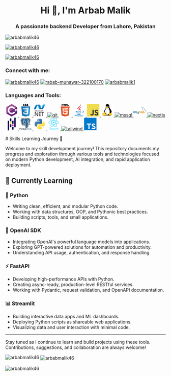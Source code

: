 <h1 align="center">Hi 👋, I'm Arbab Malik</h1>
<h3 align="center">A passionate backend Developer from Lahore, Pakistan</h3>

<p align="left"> <img src="https://komarev.com/ghpvc/?username=arbabmalik46&label=Profile%20views&color=0e75b6&style=flat" alt="arbabmalik46" /> </p>

<p align="left"> <a href="https://github.com/arbabmalik46?tab=repositories"><img src="https://github-profile-trophy.vercel.app/?username=arbabmalik46" alt="arbabmalik46" /></a> </p>

<p align="left"> <a href="https://twitter.com/arbabmalik46" target="blank"><img src="https://img.shields.io/twitter/follow/arbabmalik46?logo=twitter&style=for-the-badge" alt="arbabmalik46" /></a> </p>

<h3 align="left">Connect with me:</h3>
<p align="left">
<a href="https://twitter.com/arbabmalik46" target="blank"><img align="center" src="https://raw.githubusercontent.com/rahuldkjain/github-profile-readme-generator/master/src/images/icons/Social/twitter.svg" alt="arbabmalik46" height="30" width="40" /></a>
<a href="https://linkedin.com/in/rabab-munawar-322100170" target="blank"><img align="center" src="https://raw.githubusercontent.com/rahuldkjain/github-profile-readme-generator/master/src/images/icons/Social/linked-in-alt.svg" alt="rabab-munawar-322100170" height="30" width="40" /></a>
<a href="https://instagram.com/arbabmalik1" target="blank"><img align="center" src="https://raw.githubusercontent.com/rahuldkjain/github-profile-readme-generator/master/src/images/icons/Social/instagram.svg" alt="arbabmalik1" height="30" width="40" /></a>
</p>

<h3 align="left">Languages and Tools:</h3>
<p align="left"> <a href="https://www.w3schools.com/cs/" target="_blank" rel="noreferrer"> <img src="https://raw.githubusercontent.com/devicons/devicon/master/icons/csharp/csharp-original.svg" alt="csharp" width="40" height="40"/> </a> <a href="https://www.w3schools.com/css/" target="_blank" rel="noreferrer"> <img src="https://raw.githubusercontent.com/devicons/devicon/master/icons/css3/css3-original-wordmark.svg" alt="css3" width="40" height="40"/> </a> <a href="https://dotnet.microsoft.com/" target="_blank" rel="noreferrer"> <img src="https://raw.githubusercontent.com/devicons/devicon/master/icons/dot-net/dot-net-original-wordmark.svg" alt="dotnet" width="40" height="40"/> </a> <a href="https://git-scm.com/" target="_blank" rel="noreferrer"> <img src="https://www.vectorlogo.zone/logos/git-scm/git-scm-icon.svg" alt="git" width="40" height="40"/> </a> <a href="https://www.w3.org/html/" target="_blank" rel="noreferrer"> <img src="https://raw.githubusercontent.com/devicons/devicon/master/icons/html5/html5-original-wordmark.svg" alt="html5" width="40" height="40"/> </a> <a href="https://www.java.com" target="_blank" rel="noreferrer"> <img src="https://raw.githubusercontent.com/devicons/devicon/master/icons/java/java-original.svg" alt="java" width="40" height="40"/> </a> <a href="https://developer.mozilla.org/en-US/docs/Web/JavaScript" target="_blank" rel="noreferrer"> <img src="https://raw.githubusercontent.com/devicons/devicon/master/icons/javascript/javascript-original.svg" alt="javascript" width="40" height="40"/> </a> <a href="https://www.linux.org/" target="_blank" rel="noreferrer"> <img src="https://raw.githubusercontent.com/devicons/devicon/master/icons/linux/linux-original.svg" alt="linux" width="40" height="40"/> </a> <a href="https://www.microsoft.com/en-us/sql-server" target="_blank" rel="noreferrer"> <img src="https://www.svgrepo.com/show/303229/microsoft-sql-server-logo.svg" alt="mssql" width="40" height="40"/> </a> <a href="https://www.mysql.com/" target="_blank" rel="noreferrer"> <img src="https://raw.githubusercontent.com/devicons/devicon/master/icons/mysql/mysql-original-wordmark.svg" alt="mysql" width="40" height="40"/> </a> <a href="https://nextjs.org/" target="_blank" rel="noreferrer"> <img src="https://cdn.worldvectorlogo.com/logos/nextjs-2.svg" alt="nextjs" width="40" height="40"/> </a> <a href="https://pandas.pydata.org/" target="_blank" rel="noreferrer"> <img src="https://raw.githubusercontent.com/devicons/devicon/2ae2a900d2f041da66e950e4d48052658d850630/icons/pandas/pandas-original.svg" alt="pandas" width="40" height="40"/> </a> <a href="https://www.postgresql.org" target="_blank" rel="noreferrer"> <img src="https://raw.githubusercontent.com/devicons/devicon/master/icons/postgresql/postgresql-original-wordmark.svg" alt="postgresql" width="40" height="40"/> </a> <a href="https://www.python.org" target="_blank" rel="noreferrer"> <img src="https://raw.githubusercontent.com/devicons/devicon/master/icons/python/python-original.svg" alt="python" width="40" height="40"/> </a> <a href="https://reactjs.org/" target="_blank" rel="noreferrer"> <img src="https://raw.githubusercontent.com/devicons/devicon/master/icons/react/react-original-wordmark.svg" alt="react" width="40" height="40"/> </a> <a href="https://tailwindcss.com/" target="_blank" rel="noreferrer"> <img src="https://www.vectorlogo.zone/logos/tailwindcss/tailwindcss-icon.svg" alt="tailwind" width="40" height="40"/> </a> <a href="https://www.typescriptlang.org/" target="_blank" rel="noreferrer"> <img src="https://raw.githubusercontent.com/devicons/devicon/master/icons/typescript/typescript-original.svg" alt="typescript" width="40" height="40"/> </a> </p>
# Skills Learning Journey 🚀

Welcome to my skill development journey! This repository documents my progress and exploration through various tools and technologies focused on modern Python development, AI integration, and rapid application deployment.

## 🚧 Currently Learning

### 🐍 Python
- Writing clean, efficient, and modular Python code.
- Working with data structures, OOP, and Pythonic best practices.
- Building scripts, tools, and small applications.

### 🤖 OpenAI SDK
- Integrating OpenAI's powerful language models into applications.
- Exploring GPT-powered solutions for automation and productivity.
- Understanding API usage, authentication, and response handling.

### ⚡ FastAPI
- Developing high-performance APIs with Python.
- Creating async-ready, production-level RESTful services.
- Working with Pydantic, request validation, and OpenAPI documentation.

### 📊 Streamlit
- Building interactive data apps and ML dashboards.
- Deploying Python scripts as shareable web applications.
- Visualizing data and user interaction with minimal code.

---

Stay tuned as I continue to learn and build projects using these tools. Contributions, suggestions, and collaboration are always welcome!



<p><img align="left" src="https://github-readme-stats.vercel.app/api/top-langs?username=arbabmalik46&show_icons=true&locale=en&layout=compact" alt="arbabmalik46" /></p>

<p>&nbsp;<img align="center" src="https://github-readme-stats.vercel.app/api?username=arbabmalik46&show_icons=true&locale=en" alt="arbabmalik46" /></p>

<p><img align="center" src="https://github-readme-streak-stats.herokuapp.com/?user=arbabmalik46&" alt="arbabmalik46" /></p>
